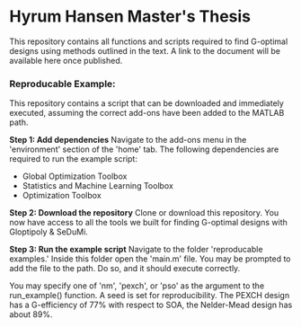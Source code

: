 # **Hyrum Hansen Master's Thesis**

This repository contains all functions and scripts required to find G-optimal designs using methods outlined in the text. A link to the document will be available here once published. 

### Reproducable Example:

This repository contains a script that can be downloaded and immediately executed, assuming the correct add-ons have been added to the MATLAB path. 

**Step 1: Add dependencies**
Navigate to the add-ons menu in the 'environment' section of the 'home' tab. The following dependencies are required to run the example script:
   - Global Optimization Toolbox
   - Statistics and Machine Learning Toolbox
   - Optimization Toolbox


**Step 2: Download the repository**
Clone or download this repository. You now have access to all the tools we built for finding G-optimal designs with Gloptipoly & SeDuMi.

**Step 3: Run the example script**
Navigate to the folder 'reproducable examples.' Inside this folder open the 'main.m' file. You may be prompted to add the file to the path. Do so, and it should execute correctly. 

You may specify one of 'nm', 'pexch', or 'pso' as the argument to the run_example() function. A seed is set for reproducibility. The PEXCH design has a G-efficiency of 77% with respect to SOA, the Nelder-Mead design has about 89%. 
